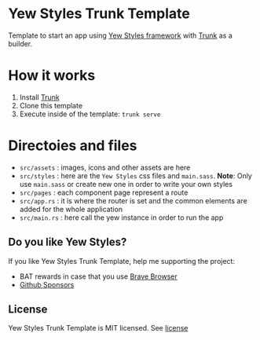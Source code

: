 # Yew Styles Trunk Template

Template to start an app using [Yew Styles framework](https://yewstyles.spielrs.tech/) with [Trunk](https://trunkrs.dev/) as a builder.

# How it works

1. Install [Trunk](https://trunkrs.dev/#install)
2. Clone this template
3. Execute inside of the template: `trunk serve`

# Directoies and files

* `src/assets` : images, icons and other assets are here
* `src/styles` : here are the `Yew Styles` css files and `main.sass`. **Note**: Only use `main.sass` or create new one in order to write your own styles
* `src/pages` : each component page represent a route
* `src/app.rs` : it is where the router is set and the common elements are added for the whole application
* `src/main.rs` : here call the yew instance in order to run the app

## Do you like Yew Styles?
If you like Yew Styles Trunk Template, help me supporting the project:
- BAT rewards in case that you use [Brave Browser](https://brave.com/)
- [Github Sponsors](https://github.com/sponsors/dancespiele)

## License

Yew Styles Trunk Template is MIT licensed. See [license](LICENSE)
